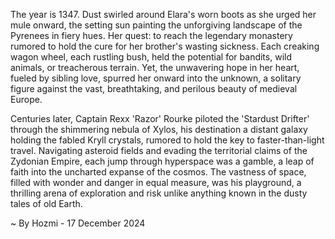 
The year is 1347.  Dust swirled around Elara's worn boots as she urged her mule onward, the setting sun painting the unforgiving landscape of the Pyrenees in fiery hues.  Her quest: to reach the legendary monastery rumored to hold the cure for her brother's wasting sickness.  Each creaking wagon wheel, each rustling bush, held the potential for bandits, wild animals, or treacherous terrain.  Yet, the unwavering hope in her heart, fueled by sibling love, spurred her onward into the unknown, a solitary figure against the vast, breathtaking, and perilous beauty of medieval Europe.


Centuries later, Captain Rexx 'Razor' Rourke piloted the 'Stardust Drifter' through the shimmering nebula of Xylos, his destination a distant galaxy holding the fabled Kryll crystals, rumored to hold the key to faster-than-light travel.  Navigating asteroid fields and evading the territorial claims of the Zydonian Empire,  each jump through hyperspace was a gamble, a leap of faith into the uncharted expanse of the cosmos.  The vastness of space, filled with wonder and danger in equal measure, was his playground, a thrilling arena of exploration and risk unlike anything known in the dusty tales of old Earth.

~ By Hozmi - 17 December 2024
